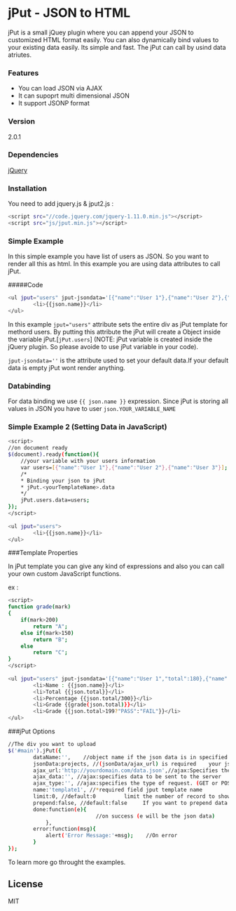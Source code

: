 # jPut - JSON to HTML
jPut is a small jQuey plugin where you can append your JSON to customized HTML format easily. You can also dynamically bind values to your existing data easily. Its simple and fast. The jPut can call by usind data atriutes.

### Features
  - You can load JSON via AJAX 
  - It can supoprt multi dimensional JSON
  - It support JSONP format

### Version
2.0.1

### Dependencies
[jQuery]

### Installation
You need to add jquery.js & jput2.js :
```sh
<script src="//code.jquery.com/jquery-1.11.0.min.js"></script>
<script src="js/jput.min.js"></script>
```

### Simple Example

In this simple example you have list of users as JSON. So you want to render all this as html. In this example you are using data attributes to call jPut.

#####Code 

```sh
<ul jput="users" jput-jsondata='[{"name":"User 1"},{"name":"User 2"},{"name":"User 3"}]'>
     	<li>{{json.name}}</li>
</ul> 
```

In this example <code>jput="users"</code> attribute sets the entire div as jPut template for methord users. By putting this attribute the jPut will create a Object inside the variable jPut.[<code>jPut.users</code>] (NOTE: jPut variable is created inside the jQuery plugin. So please avoide to use jPut variable in your code).

<code>jput-jsondata=''</code> is the attribute used to set your default data.If your default data is empty jPut wont render anything.

### Databinding
For data binding we use <code>{{ json.name }}</code> expression. Since jPut is storing all values in JSON you have to user <code>json.YOUR_VARIABLE_NAME</code>

### Simple Example 2 (Setting Data in JavaScript)

```sh
<script>
//on document ready
$(document).ready(function(){
    //your variable with your users information
    var users=[{"name":"User 1"},{"name":"User 2"},{"name":"User 3"}];
    /*
    * Binding your json to jPut
    * jPut.<yourTemplateName>.data
    */
    jPut.users.data=users;
});
</script>
      
<ul jput="users">
     	<li>{{json.name}}</li>
</ul> 
```

###Template Properties

In jPut template you can give any kind of expressions and also you can call your own custom JavaScript functions.

ex :

```sh
<script>
function grade(mark)
{
	if(mark>200)
		return "A";
	else if(mark>150)
		return "B";
	else
		return "C";		
}
</script>
      
<ul jput="users" jput-jsondata='[{"name":"User 1","total":180},{"name":"User 2","total":260}]'>
     	<li>Name : {{json.name}}</li>
     	<li>Total {{json.total}}</li>
     	<li>Percentage {{json.total/300}}</li>
     	<li>Grade {{grade(json.total)}}</li>
     	<li>Grade {{json.total>199?"PASS":"FAIL"}}</li>
</ul> 
```

###jPut Options
```sh
//The div you want to upload    
$('#main').jPut({
        dataName:'',    //object name if the json data is in specified object
        jsonData:projects, //(jsonData/ajax_url) is required	your json data to append/prepend
        ajax_url:'http://yourdomain.com/data.json',//ajax:Specifies the URL to send the request to. Default is the current page
        ajax_data:'', //ajax:specifies data to be sent to the server
        ajax_type:'', //ajax:specifies the type of request. (GET or POST)
		name:'template1', //*required field	jput template name
        limit:0, //default:0         limit the number of record to show
        prepend:false, //default:false     If you want to prepend data make it true. By default data will append 
        done:function(e){   
                            //on success (e will be the json data)
            },
        error:function(msg){
            alert('Error Message:'+msg);    //On error
        }
});
```
To learn more go throught the examples.


License
----

MIT



[jQuery]:http://jquery.com

